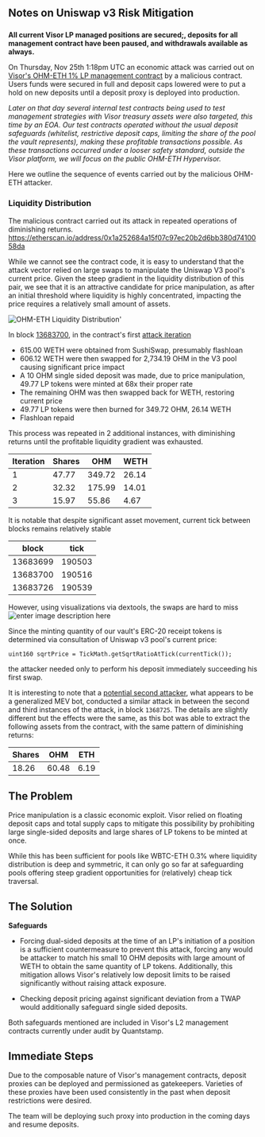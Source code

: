 
## Notes on Uniswap v3 Risk Mitigation 

###

**All current Visor LP managed positions are secured;, deposits for all management contract have been paused, and withdrawals available as always.**

On Thursday, Nov 25th 1:18pm UTC an economic attack was carried out on [Visor's OHM-ETH 1% LP management contract](https://etherscan.io/token/0x65bc5c6a2630a87c2b494f36148e338dd76c054f) by a malicious contract. Users funds were secured in full and deposit caps lowered were to put a hold on new deposits until a deposit proxy is deployed into production.  

*Later on that day several internal test contracts being used to test management strategies with Visor treasury assets were also targeted, this time by an EOA. Our test contracts operated without the usual deposit safeguards (whitelist, restrictive deposit caps, limiting the share of the pool the vault represents), making these profitable transactions possible. As these transactions occurred under a looser safety standard, outside the Visor platform, we will focus on the public OHM-ETH Hypervisor.* 

Here we outline the sequence of events carried out by the malicious OHM-ETH attacker.

### Liquidity Distribution
The malicious contract carried out its attack in repeated operations of diminishing returns.
https://etherscan.io/address/0x1a252684a15f07c97ec20b2d6bb380d7410058da

While we cannot see the contract code, it is easy to understand that the attack vector relied on large swaps to manipulate the Uniswap V3 pool's current price. Given the steep gradient in the liquidity distribution of this pair, we see that it is an attractive candidate for price manipulation, as after an initial threshold where liquidity is highly concentrated, impacting the price requires a relatively small amount of assets.

![OHM-ETH Liquidity Distribution](https://i.ibb.co/wWNvvDm/Screenshot-2021-11-27-13-49-10.png)'

In block [13683700](https://etherscan.io/block/13683700), in the contract's first [attack iteration](https://etherscan.io/tx/0x4208ef772b9ecb7a0494510101525e765240568d3788bab555942d344b984f67) 

 - 615.00 WETH were obtained from SushiSwap, presumably flashloan
 - 606.12 WETH were then swapped for 2,734.19 OHM in the V3 pool causing significant price impact
 - A 10 OHM single sided deposit was made, due to price manipulation, 49.77 LP tokens were minted at 68x their proper rate 
 - The remaining OHM was then swapped back for WETH, restoring current price
 - 49.77 LP tokens were then burned for  349.72 OHM, 26.14 WETH
 - Flashloan repaid
 
This process was repeated in 2 additional instances, with diminishing returns until the profitable liquidity gradient was exhausted.

|Iteration|Shares|OHM|WETH|
|--|--|--|--|
|1|47.77|349.72|26.14  |
|2|32.32|175.99|14.01  |
|3|15.97|55.86|4.67  |

It is notable that despite significant asset movement, current tick between blocks remains relatively stable

| block |tick  |
|--|--|
|13683699  |190503  |
|13683700  |190516  |
|13683726  |190539  |

However, using visualizations via dextools, the swaps are hard to miss
![enter image description here](https://i.ibb.co/Z68PJrB/candle.png)

Since the minting quantity of our vault's ERC-20 receipt tokens is determined via consultation of Uniswap v3 pool's current price:

    uint160 sqrtPrice = TickMath.getSqrtRatioAtTick(currentTick());

the attacker needed only to perform his deposit immediately succeeding his first swap.

It is interesting to note that a [potential second attacker](https://etherscan.io/tx/0x331a76215adbf75c02c715e6de2cb723022596e4fe7bd3eccd26e02421cc957a), what appears to be a generalized MEV bot, conducted a similar attack in between the second and third instances of the attack, in block ```1368725```. The details are slightly different but the effects were the same, as this bot was able to extract the following assets from the contract, with the same pattern of diminishing returns:

|Shares | OHM |ETH  |
|--|--|--|
| 18.26 | 60.48 | 6.19 |

## The Problem

Price manipulation is a classic economic exploit. Visor relied on floating deposit caps and total supply caps to mitigate this possibility by prohibiting large single-sided deposits and large shares of LP tokens to be minted at once. 

While this has been sufficient for pools like WBTC-ETH 0.3% where liquidity distribution is deep and symmetric, it can only go so far at safeguarding pools offering steep gradient opportunities for (relatively) cheap tick traversal.

## The Solution

**Safeguards**

- Forcing dual-sided deposits at the time of an LP's initiation of a position is a  sufficient countermeasure to prevent this attack, forcing any would be attacker to match his small 10 OHM deposits with large amount of WETH to obtain the same quantity of LP tokens. Additionally, this mitigation allows Visor's relatively low deposit limits to be raised significantly without raising attack exposure.

- Checking deposit pricing against significant deviation from a TWAP would additionally safeguard single sided deposits. 

Both safeguards mentioned are included in Visor's L2 management contracts currently under audit by Quantstamp.

## Immediate Steps

Due to the composable nature of Visor's management contracts, deposit proxies can be deployed and permissioned as gatekeepers. Varieties of these proxies have been used consistently in the past when deposit restrictions were desired.

The team will be deploying such proxy into production in the coming days and resume deposits.
